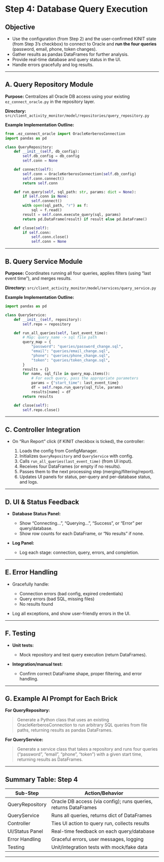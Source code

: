 # **Step 4: Database Query Execution**

## **Objective**

* Use the configuration (from Step 2) and the user-confirmed KINIT state (from Step 3’s checkbox) to connect to Oracle and **run the four queries** (password, email, phone, token changes).
* Gather results as pandas DataFrames for further analysis.
* Provide real-time database and query status in the UI.
* Handle errors gracefully and log results.

---

## **A. Query Repository Module**

**Purpose:**
Centralizes all Oracle DB access using your existing `ez_connect_oracle.py` in the repository layer.

**Directory:**
`src/client_activity_monitor/model/repositories/query_repository.py`

**Example Implementation Outline:**

```python
from .ez_connect_oracle import OracleKerberosConnection
import pandas as pd

class QueryRepository:
    def __init__(self, db_config):
        self.db_config = db_config
        self.conn = None

    def connect(self):
        self.conn = OracleKerberosConnection(self.db_config)
        self.conn.connect()
        return self.conn

    def run_query(self, sql_path: str, params: dict = None):
        if self.conn is None:
            self.connect()
        with open(sql_path, "r") as f:
            sql = f.read()
        result = self.conn.execute_query(sql, params)
        return pd.DataFrame(result) if result else pd.DataFrame()

    def close(self):
        if self.conn:
            self.conn.close()
            self.conn = None
```

---

## **B. Query Service Module**

**Purpose:**
Coordinates running all four queries, applies filters (using “last event time”), and merges results.

**Directory:**
`src/client_activity_monitor/model/services/query_service.py`

**Example Implementation Outline:**

```python
import pandas as pd

class QueryService:
    def __init__(self, repository):
        self.repo = repository

    def run_all_queries(self, last_event_time):
        # Map: query_name -> sql file path
        query_map = {
            "password": "queries/password_change.sql",
            "email": "queries/email_change.sql",
            "phone": "queries/phone_change.sql",
            "token": "queries/token_change.sql",
        }
        results = {}
        for name, sql_file in query_map.items():
            # For each query, pass the appropriate parameters
            params = {"start_time": last_event_time}
            df = self.repo.run_query(sql_file, params)
            results[name] = df
        return results

    def close(self):
        self.repo.close()
```

---

## **C. Controller Integration**

* On “Run Report” click (if KINIT checkbox is ticked), the controller:

  1. Loads the config from ConfigManager.
  2. Initializes `QueryRepository` and `QueryService` with config.
  3. Calls `run_all_queries(last_event_time)` (from UI input).
  4. Receives four DataFrames (or empty if no results).
  5. Passes them to the next processing step (merging/filtering/report).
  6. Updates UI panels for status, per-query and per-database status, and logs.

---

## **D. UI & Status Feedback**

* **Database Status Panel:**

  * Show “Connecting…”, “Querying…”, “Success”, or “Error” per query/database.
  * Show row counts for each DataFrame, or “No results” if none.
* **Log Panel:**

  * Log each stage: connection, query, errors, and completion.

---

## **E. Error Handling**

* Gracefully handle:

  * Connection errors (bad config, expired credentials)
  * Query errors (bad SQL, missing files)
  * No results found
* Log all exceptions, and show user-friendly errors in the UI.

---

## **F. Testing**

* **Unit tests:**

  * Mock repository and test query execution (return DataFrames).
* **Integration/manual test:**

  * Confirm correct DataFrame shape, proper filtering, and error handling.

---

## **G. Example AI Prompt for Each Brick**

**For QueryRepository:**

> Generate a Python class that uses an existing OracleKerberosConnection to run arbitrary SQL queries from file paths, returning results as pandas DataFrames.

**For QueryService:**

> Generate a service class that takes a repository and runs four queries (“password”, “email”, “phone”, “token”) with a given start time, returning results as DataFrames.

---

## **Summary Table: Step 4**

| Sub-Step        | Action/Behavior                                                 |
| --------------- | --------------------------------------------------------------- |
| QueryRepository | Oracle DB access (via config); runs queries, returns DataFrames |
| QueryService    | Runs all queries, returns dict of DataFrames                    |
| Controller      | Ties UI action to query run, collects results                   |
| UI/Status Panel | Real-time feedback on each query/database                       |
| Error Handling  | Graceful errors, user messages, logging                         |
| Testing         | Unit/integration tests with mock/fake data                      |

---
